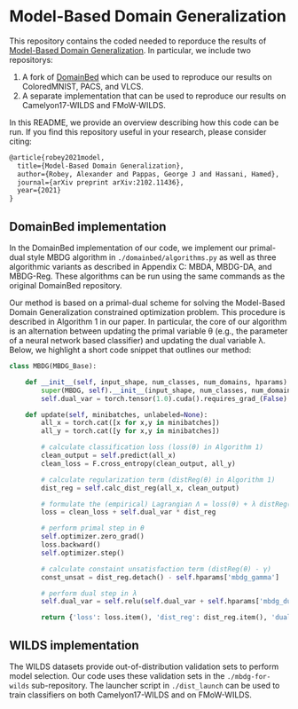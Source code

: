 # Model-Based Domain Generalization

This repository contains the coded needed to reporduce the results of [Model-Based Domain Generalization](https://arxiv.org/abs/2102.11436).  In particular, we include two repositorys:

1. A fork of [DomainBed](https://github.com/facebookresearch/DomainBed) which can be used to reproduce our results on ColoredMNIST, PACS, and VLCS.
2. A separate implementation that can be used to reproduce our results on Camelyon17-WILDS and FMoW-WILDS.

In this README, we provide an overview describing how this code can be run.  If you find this repository useful in your research, please consider citing:


```latex
@article{robey2021model,
  title={Model-Based Domain Generalization},
  author={Robey, Alexander and Pappas, George J and Hassani, Hamed},
  journal={arXiv preprint arXiv:2102.11436},
  year={2021}
}
```

## DomainBed implementation

In the DomainBed implementation of our code, we implement our primal-dual style MBDG algorithm in `./domainbed/algorithms.py` as well as three algorithmic variants as described in Appendix C: MBDA, MBDG-DA, and MBDG-Reg.  These algorithms can be run using the same commands as the original DomainBed repository.

Our method is based on a primal-dual scheme for solving the Model-Based Domain Generalization constrained optimization problem.  This procedure is described in Algorithm 1 in our paper.  In particular, the core of our algorithm is an alternation between updating the primal variable θ (e.g., the parameter of a neural network based classifier) and updating the dual variable λ.  Below, we highlight a short code snippet that outlines our method:

```python
class MBDG(MBDG_Base):

    def __init__(self, input_shape, num_classes, num_domains, hparams):
        super(MBDG, self).__init__(input_shape, num_classes, num_domains, hparams)
        self.dual_var = torch.tensor(1.0).cuda().requires_grad_(False)

    def update(self, minibatches, unlabeled=None):
        all_x = torch.cat([x for x,y in minibatches])
        all_y = torch.cat([y for x,y in minibatches])

        # calculate classification loss (loss(θ) in Algorithm 1)
        clean_output = self.predict(all_x)
        clean_loss = F.cross_entropy(clean_output, all_y)

        # calculate regularization term (distReg(θ) in Algorithm 1)
        dist_reg = self.calc_dist_reg(all_x, clean_output)

        # formulate the (empirical) Lagrangian Λ = loss(θ) + λ distReg(θ)
        loss = clean_loss + self.dual_var * dist_reg

        # perform primal step in θ
        self.optimizer.zero_grad()
        loss.backward()
        self.optimizer.step()

        # calculate constaint unsatisfaction term (distReg(θ) - γ)
        const_unsat = dist_reg.detach() - self.hparams['mbdg_gamma']

        # perform dual step in λ
        self.dual_var = self.relu(self.dual_var + self.hparams['mbdg_dual_step_size'] * const_unsat)

        return {'loss': loss.item(), 'dist_reg': dist_reg.item(), 'dual_var': self.dual_var.item()}

```

## WILDS implementation

The WILDS datasets provide out-of-distribution validation sets to perform model selection.  Our code uses these validation sets in the `./mbdg-for-wilds` sub-repository.  The launcher script in `./dist_launch` can be used to train classifiers on both Camelyon17-WILDS and on FMoW-WILDS.

